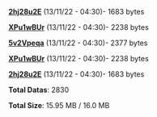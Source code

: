[**2hj28u2E**](/data/2hj28u2E.txt) (13/11/22 - 04:30)- 1683 bytes

[**XPu1wBUr**](/data/XPu1wBUr.txt) (13/11/22 - 04:30)- 2238 bytes

[**5v2Vpeqa**](/data/5v2Vpeqa.txt) (13/11/22 - 04:30)- 2377 bytes

[**XPu1wBUr**](/data/XPu1wBUr.txt) (13/11/22 - 04:30)- 2238 bytes

[**2hj28u2E**](/data/2hj28u2E.txt) (13/11/22 - 04:30)- 1683 bytes

**Total Datas**: 2830

**Total Size**: 15.95 MB / 16.0 MB